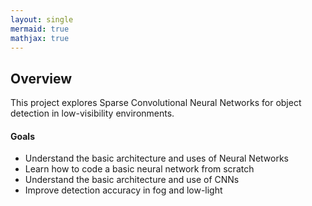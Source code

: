 ```yaml
---
layout: single
mermaid: true
mathjax: true
---
```


## Overview

This project explores Sparse Convolutional Neural Networks for object detection in low-visibility environments.

#### Goals
- Understand the basic architecture and uses of Neural Networks
- Learn how to code a basic neural network from scratch
- Understand the basic architecture and use of CNNs
- Improve detection accuracy in fog and low-light
